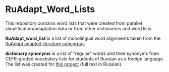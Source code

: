 # RuAdapt_Word_Lists

This repository contains word lists that were created from parallel simplification/adaptation data or from other dictionaries and word lists.

**RuAdapt_word_list** is a list of monolingual word alignments taken from the [RuAdapt adapted literature subcorpus](https://github.com/Digital-Pushkin-Lab/RuAdapt/tree/main/Adapted_literature)

**dictionary synonyms** is a list of "regular" words and their synonyms from CEFR-graded vocabulary lists for students of Russian as a foreign language. The list was created for [this project](https://www.hse.ru/en/edu/vkr/182626286) (full text in Russian). 
